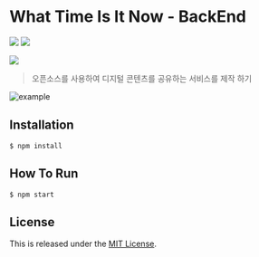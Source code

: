 What Time Is It Now - BackEnd
===============================
![](https://img.shields.io/badge/version-v1.0.0-orange) ![](https://img.shields.io/badge/Framework-Node.js%2C%20Express%2C%20PostgreSQL-brightgreen)

![](https://img.shields.io/badge/lecture-%EC%98%A4%ED%94%88%EC%86%8C%EC%8A%A4%EA%B8%B0%EC%B4%88(CSE1019)%202018-blueviolet)

> 오픈소스를 사용하여 디지털 콘텐츠를 공유하는 서비스를 제작 하기

![example](https://github.com/AnOldStory/WhatTimeIsItNow-Frontend/blob/master/readme/example.png?raw=true)

Installation
------------
~~~
$ npm install
~~~

How To Run
----------
~~~
$ npm start
~~~





## License

This is released under the [MIT License](https://opensource.org/licenses/MIT).
